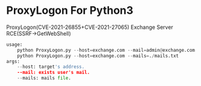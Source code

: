 # ProxyLogon For Python3
ProxyLogon(CVE-2021-26855+CVE-2021-27065) Exchange Server RCE(SSRF->GetWebShell)
```python
usage:
    python ProxyLogon.py --host=exchange.com --mail=admin@exchange.com
    python ProxyLogon.py --host=exchange.com --mails=./mails.txt
args:
    --host: target's address.
    --mail: exists user's mail.
    --mails: mails file.
```
